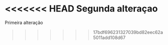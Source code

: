 <<<<<<< HEAD
Segunda alteraçao
=======
Primeira alteração
>>>>>>> 17bdf696231327039bd82eec62a5011add108d67
